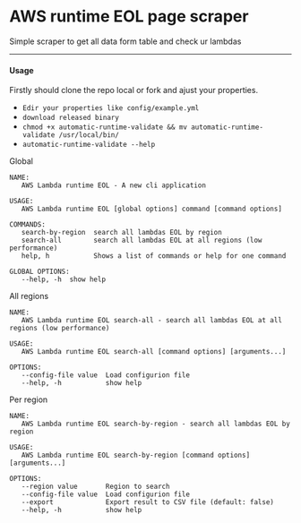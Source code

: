 # AWS runtime EOL page scraper

Simple scraper to get all data form table and check ur lambdas

--- 
#### Usage

Firstly should clone the repo local or fork and ajust your properties.

* `Edir your properties like config/example.yml`
* `download released binary`
* `chmod +x automatic-runtime-validate && mv automatic-runtime-validate /usr/local/bin/`
* `automatic-runtime-validate --help`

Global
```
NAME:
   AWS Lambda runtime EOL - A new cli application

USAGE:
   AWS Lambda runtime EOL [global options] command [command options]        

COMMANDS:
   search-by-region  search all lambdas EOL by region
   search-all        search all lambdas EOL at all regions (low performance)
   help, h           Shows a list of commands or help for one command       

GLOBAL OPTIONS:
   --help, -h  show help
``` 

All regions
```
NAME:
   AWS Lambda runtime EOL search-all - search all lambdas EOL at all regions (low performance)

USAGE:
   AWS Lambda runtime EOL search-all [command options] [arguments...]

OPTIONS:
   --config-file value  Load configurion file
   --help, -h           show help
```

Per region
```
NAME:
   AWS Lambda runtime EOL search-by-region - search all lambdas EOL by region

USAGE:
   AWS Lambda runtime EOL search-by-region [command options] [arguments...]

OPTIONS:
   --region value       Region to search
   --config-file value  Load configurion file
   --export             Export result to CSV file (default: false)
   --help, -h           show help
```